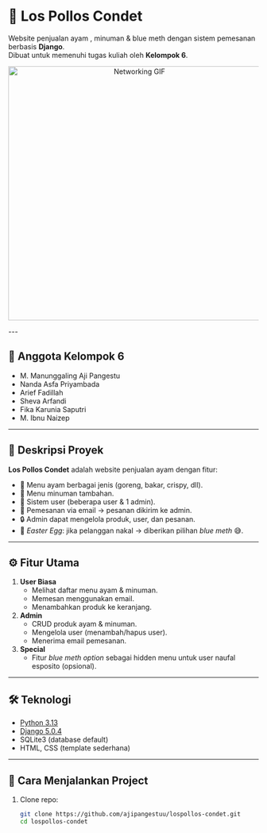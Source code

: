 # 🍗 Los Pollos Condet
Website penjualan ayam , minuman & blue meth dengan sistem pemesanan berbasis **Django**.  
Dibuat untuk memenuhi tugas kuliah oleh **Kelompok 6**.

<p align="center">
  <img src="imagesloro.jpeg" alt="Networking GIF" width="512"/>
</p>
---

## 👥 Anggota Kelompok 6
- M. Manunggaling Aji Pangestu  
- Nanda Asfa Priyambada  
- Arief Fadillah  
- Sheva Arfandi  
- Fika Karunia Saputri
- M. Ibnu Naizep  

---

## 📌 Deskripsi Proyek
**Los Pollos Condet** adalah website penjualan ayam dengan fitur:
- 🍗 Menu ayam berbagai jenis (goreng, bakar, crispy, dll).  
- 🥤 Menu minuman tambahan.  
- 👤 Sistem user (beberapa user & 1 admin).  
- 📩 Pemesanan via email → pesanan dikirim ke admin.  
- 🔒 Admin dapat mengelola produk, user, dan pesanan.  
- 🧪 *Easter Egg*: jika pelanggan nakal → diberikan pilihan *blue meth* 😅.  

---

## ⚙️ Fitur Utama
1. **User Biasa**
   - Melihat daftar menu ayam & minuman.
   - Memesan menggunakan email.
   - Menambahkan produk ke keranjang.
2. **Admin**
   - CRUD produk ayam & minuman.
   - Mengelola user (menambah/hapus user).
   - Menerima email pemesanan.
3. **Special**
   - Fitur *blue meth option* sebagai hidden menu untuk user naufal esposito (opsional).  

---

## 🛠️ Teknologi
- [Python 3.13](https://www.python.org/)  
- [Django 5.0.4](https://www.djangoproject.com/)  
- SQLite3 (database default)  
- HTML, CSS (template sederhana)  

---

## 🚀 Cara Menjalankan Project
1. Clone repo:
   ```bash
   git clone https://github.com/ajipangestuu/lospollos-condet.git
   cd lospollos-condet

